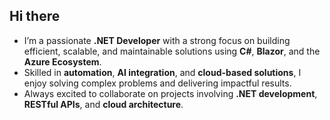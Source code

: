## Hi there 

- I’m a passionate **.NET Developer** with a strong focus on building efficient, scalable, and maintainable solutions using **C#**, **Blazor**, and the **Azure Ecosystem**.  
- Skilled in **automation**, **AI integration**, and **cloud-based solutions**, I enjoy solving complex problems and delivering impactful results.  
- Always excited to collaborate on projects involving **.NET development**, **RESTful APIs**, and **cloud architecture**.  
